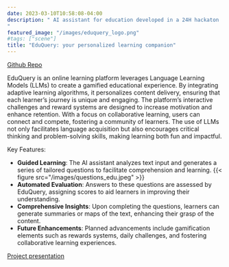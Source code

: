 ```yaml
---
date: 2023-03-10T10:58:08-04:00
description: " AI assistant for education developed in a 24H hackaton
"
featured_image: "/images/eduquery_logo.png"
#tags: ["scene"]
title: "EduQuery: your personalized learning companion"
---
```

[Github Repo](https://github.com/ValerioFirmanoo/Options_GPU_Pricing_Calculator)

EduQuery is an online learning platform leverages Language Learning Models (LLMs) to create a gamified educational experience. By integrating adaptive learning algorithms, it personalizes content delivery, ensuring that each learner’s journey is unique and engaging. The platform’s interactive challenges and reward systems are designed to increase motivation and enhance retention. With a focus on collaborative learning, users can connect and compete, fostering a community of learners. The use of LLMs not only facilitates language acquisition but also encourages critical thinking and problem-solving skills, making learning both fun and impactful.

Key Features:

* **Guided Learning**: The AI assistant analyzes text input and generates a series of tailored questions to facilitate comprehension and learning.
{{< figure src="/images/questions_edu.jpeg" >}}
* **Automated Evaluation**: Answers to these questions are assessed by EduQuery, assigning scores to aid learners in improving their understanding.
* **Comprehensive Insights**: Upon completing the questions, learners can generate summaries or maps of the text, enhancing their grasp of the content.
* **Future Enhancements**: Planned advancements include gamification elements such as rewards systems, daily challenges, and fostering collaborative learning experiences.


[Project presentation](https://github.com/ValerioFirmanoo/EduQuery/blob/main/ProjectPresentation.pdf)
